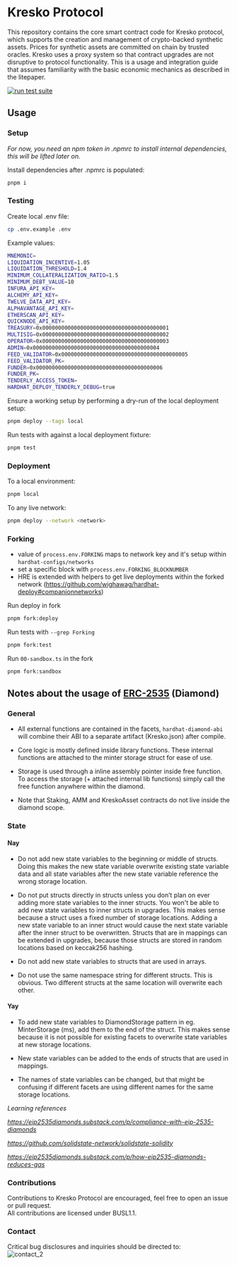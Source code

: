 # Kresko Protocol

This repository contains the core smart contract code for Kresko protocol, which supports the creation and management of crypto-backed synthetic assets. Prices for synthetic assets are committed on chain by trusted oracles. Kresko uses a proxy system so that contract upgrades are not disruptive to protocol functionality. This is a usage and integration guide that assumes familiarity with the basic economic mechanics as described in the litepaper.

[![run test suite](https://github.com/kreskohq/kresko-protocol/actions/workflows/run-test-suite.yml/badge.svg)](https://github.com/kreskohq/kresko-protocol/actions/workflows/run-test-suite.yml)

## Usage

### Setup

_For now, you need an npm token in .npmrc to install internal dependencies, this will be lifted later on._ <br/>

Install dependencies after .npmrc is populated:

```sh
pnpm i
```

### Testing

Create local .env file:

```sh
cp .env.example .env
```

Example values:

```sh
MNEMONIC=
LIQUIDATION_INCENTIVE=1.05
LIQUIDATION_THRESHOLD=1.4
MINIMUM_COLLATERALIZATION_RATIO=1.5
MINIMUM_DEBT_VALUE=10
INFURA_API_KEY=
ALCHEMY_API_KEY=
TWELVE_DATA_API_KEY=
ALPHAVANTAGE_API_KEY=
ETHERSCAN_API_KEY=
QUICKNODE_API_KEY=
TREASURY=0x0000000000000000000000000000000000000001
MULTISIG=0x0000000000000000000000000000000000000002
OPERATOR=0x0000000000000000000000000000000000000003
ADMIN=0x0000000000000000000000000000000000000004
FEED_VALIDATOR=0x0000000000000000000000000000000000000005
FEED_VALIDATOR_PK=
FUNDER=0x0000000000000000000000000000000000000006
FUNDER_PK=
TENDERLY_ACCESS_TOKEN=
HARDHAT_DEPLOY_TENDERLY_DEBUG=true

```

Ensure a working setup by performing a dry-run of the local deployment setup:

```sh
pnpm deploy --tags local
```

Run tests with against a local deployment fixture:

```sh
pnpm test
```

### Deployment

To a local environment:

```sh
pnpm local
```

To any live network:

```sh
pnpm deploy --network <network>
```

### Forking

-   value of `process.env.FORKING` maps to network key and it's setup within `hardhat-configs/networks`
-   set a specific block with `process.env.FORKING_BLOCKNUMBER`
-   HRE is extended with helpers to get live deployments within the forked network (https://github.com/wighawag/hardhat-deploy#companionnetworks)

Run deploy in fork

```sh
pnpm fork:deploy
```

Run tests with `--grep Forking`

```sh
pnpm fork:test
```

Run `00-sandbox.ts` in the fork

```sh
pnpm fork:sandbox
```

## Notes about the usage of [ERC-2535](https://eips.ethereum.org/EIPS/eip-2535) (Diamond)

### General

-   All external functions are contained in the facets, `hardhat-diamond-abi` will combine their ABI to a separate artifact (Kresko.json) after compile.

-   Core logic is mostly defined inside library functions. These internal functions are attached to the minter storage struct for ease of use.

-   Storage is used through a inline assembly pointer inside free function. To access the storage (+ attached internal lib functions) simply call the free function anywhere within the diamond.

-   Note that Staking, AMM and KreskoAsset contracts do not live inside the diamond scope.

### State

#### Nay

-   Do not add new state variables to the beginning or middle of structs. Doing this makes the new state variable overwrite existing state variable data and all state variables after the new state variable reference the wrong storage location.

-   Do not put structs directly in structs unless you don’t plan on ever adding more state variables to the inner structs. You won't be able to add new state variables to inner structs in upgrades. This makes sense because a struct uses a fixed number of storage locations. Adding a new state variable to an inner struct would cause the next state variable after the inner struct to be overwritten. Structs that are in mappings can be extended in upgrades, because those structs are stored in random locations based on keccak256 hashing.

-   Do not add new state variables to structs that are used in arrays.

-   Do not use the same namespace string for different structs. This is obvious. Two different structs at the same location will overwrite each other.

#### Yay

-   To add new state variables to DiamondStorage pattern in eg. MinterStorage (ms), add them to the end of the struct. This makes sense because it is not possible for existing facets to overwrite state variables at new storage locations.

-   New state variables can be added to the ends of structs that are used in mappings.

-   The names of state variables can be changed, but that might be confusing if different facets are using different names for the same storage locations.

_Learning references_

_https://eip2535diamonds.substack.com/p/compliance-with-eip-2535-diamonds_

_https://github.com/solidstate-network/solidstate-solidity_

_https://eip2535diamonds.substack.com/p/how-eip2535-diamonds-reduces-gas_

### Contributions

Contributions to Kresko Protocol are encouraged, feel free to open an issue or pull request. <br/> All contributions are licensed under BUSL1.1.

### Contact

Critical bug disclosures and inquiries should be directed to: <br> ![contact_2](https://user-images.githubusercontent.com/15370712/167093578-d6c0acd8-f32c-4ca3-b22e-76c2eef7f0e3.png)
